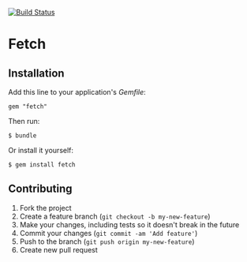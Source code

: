 [![Build Status](https://secure.travis-ci.org/lassebunk/fetch.png)](http://travis-ci.org/lassebunk/fetch)

# Fetch

## Installation

Add this line to your application's *Gemfile*:

    gem "fetch"

Then run:

    $ bundle

Or install it yourself:

    $ gem install fetch

## Contributing

1. Fork the project
2. Create a feature branch (`git checkout -b my-new-feature`)
3. Make your changes, including tests so it doesn't break in the future
4. Commit your changes (`git commit -am 'Add feature'`)
5. Push to the branch (`git push origin my-new-feature`)
6. Create new pull request
